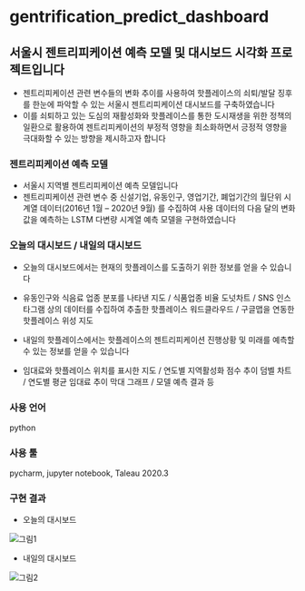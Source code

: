 # gentrification_predict_dashboard

## 서울시 젠트리피케이션 예측 모델 및 대시보드 시각화 프로젝트입니다

- 젠트리피케이션 관련 변수들의 변화 추이를 사용하여 핫플레이스의 쇠퇴/발달 징후를 한눈에 파악할 수 있는 서울시 젠트리피케이션 대시보드를 구축하였습니다
- 이를 쇠퇴하고 있는 도심의 재활성화와 핫플레이스를 통한 도시재생을 위한 정책의 일환으로 활용하여 젠트리피케이션의 부정적 영향을 최소화하면서 긍정적 영향을 극대화할 수 있는 방향을 제시하고자 합니다

### 젠트리피케이션 예측 모델

- 서울시 지역별 젠트리피케이션 예측 모델입니다
- 젠트리피케이션 관련 변수 중 신설기업, 유동인구, 영업기간, 폐업기간의 월단위 시계열 데이터(2016년 1월 – 2020년 9월) 를 수집하여 사용 데이터의 다음 달의 변화값을 예측하는 LSTM 다변량 시계열 예측 모델을 구현하였습니다 


### 오늘의 대시보드 / 내일의 대시보드 


- 오늘의 대시보드에서는 현재의 핫플레이스를 도출하기 위한 정보를 얻을 수 있습니다
- 유동인구와 식음료 업종 분포를 나타낸 지도 / 식품업종 비율 도넛차트 / SNS 인스타그램 상의 데이터를 수집하여 추출한 핫플레이스 워드클라우드 / 구글맵을 연동한 핫플레이스 위성 지도



- 내일의 핫플레이스에서는 핫플레이스의 젠트리피케이션 진행상황 및 미래를 예측할 수 있는 정보를 얻을 수 있습니다
- 임대료와 핫플레이스 위치를 표시한 지도 / 연도별 지역활성화 점수 추이 덤벨 차트 / 연도별 평균 임대료 추이 막대 그래프 / 모델 예측 결과 등 

### 사용 언어 

python

### 사용 툴 

pycharm, jupyter notebook, Taleau 2020.3


### 구현 결과 


- 오늘의 대시보드 


![그림1](https://user-images.githubusercontent.com/72773190/100221266-c7782000-2f5b-11eb-9a3e-953ef17c3e7e.png)


- 내일의 대시보드


![그림2](https://user-images.githubusercontent.com/72773190/100221275-ca731080-2f5b-11eb-913c-662066961598.png)

